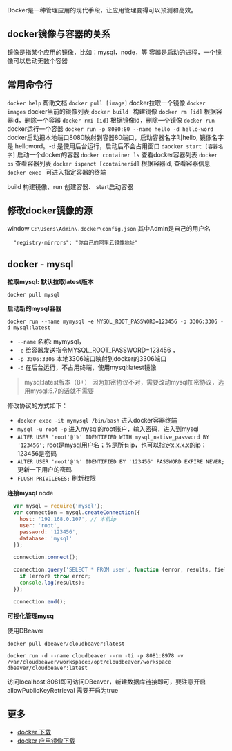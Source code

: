 
Docker是一种管理应用的现代手段，让应用管理变得可以预测和高效。

## docker镜像与容器的关系
  镜像是指某个应用的镜像，比如：mysql，node，等
  容器是启动的进程，一个镜像可以启动无数个容器

## 常用命令行

  `docker help` 帮助文档
  `docker pull [image]` docker拉取一个镜像
  `docker images`  docker当前的镜像列表
  `docker build ` 构建镜像
  `docker rm [id]` 根据容器id，删除一个容器
  `docker rmi [id]` 根据镜像id，删除一个镜像
  `docker run ` docker运行一个容器
  `docker run -p 8080:80 --name hello -d hello-word` docker启动把本地端口8080映射到容器80端口，启动容器名字叫hello, 镜像名字是
  helloword。-d 是使用后台运行，启动后不会占用窗口
  `daocker start [容器名字]` 启动一个docker的容器
  `docker container ls` 查看docker容器列表
  `docker ps` 查看容器列表
  `docker ispenct [containerid]` 根据容器id, 查看容器信息
  `docker exec ` 可进入指定容器的终端


  build 构建镜像、run 创建容器、 start启动容器


## 修改docker镜像的源
  window `C:\Users\Admin\.docker\config.json` 其中Admin是自己的用户名
  ```
    "registry-mirrors": "你自己的阿里云镜像地址"
  ``` 

## docker - mysql

**拉取mysql: 默认拉取latest版本**
  
  `docker pull mysql` 

**启动新的mysql容器** 
  
  `docker run --name mymysql -e MYSQL_ROOT_PASSWORD=123456 -p 3306:3306 -d mysql:latest`
  * `--name` 名称: mymysql， 
  * `-e` 给容器发送指令MYSQL_ROOT_PASSWORD=123456 ，
  * `-p 3306:3306` 本地3306端口映射到docker的3306端口
  * `-d` 在后台运行，不占用终端，使用mysql:latest镜像

  > mysql:latest版本（8+） 因为加密协议不对，需要改动mysql加密协议，选用mysql:5.7的话就不需要
  
  修改协议的方式如下：
  
  * `docker exec -it mymysql /bin/bash` 进入docker容器终端
  * `mysql -u root -p`  进入mysql的root账户，输入密码，进入到mysql
  * `ALTER USER 'root'@'%' IDENTIFIED WITH mysql_native_password BY '123456';`   root是mysql用户名；%是所有ip，也可以指定x.x.x.x的ip； 123456是密码
  * `ALTER USER 'root'@'%' IDENTIFIED BY '123456' PASSWORD EXPIRE NEVER;`  更新一下用户的密码
  * `FLUSH PRIVILEGES;`  刷新权限

**连接mysql**
  node
  ```js
    var mysql = require('mysql');
    var connection = mysql.createConnection({
      host: '192.168.0.107', // 本机ip
      user: 'root',
      password: '123456',
      database: 'mysql'
    });

    connection.connect();

    connection.query('SELECT * FROM user', function (error, results, fields) {
      if (error) throw error;
      console.log(results);
    });

    connection.end();
  ```
  
**可视化管理mysq**

使用DBeaver

```shell
docker pull dbeaver/cloudbeaver:latest

docker run -d --name cloudbeaver --rm -ti -p 8081:8978 -v /var/cloudbeaver/workspace:/opt/cloudbeaver/workspace dbeaver/cloudbeaver:latest

```
访问localhost:8081即可访问DBeaver，新建数据库链接即可，要注意开启 allowPublicKeyRetrieval 需要开启为true


## 更多 
  * [docker 下载](https://docs.docker.com/get-docker/)
  * [docker 应用镜像下载](https://hub.docker.com/)